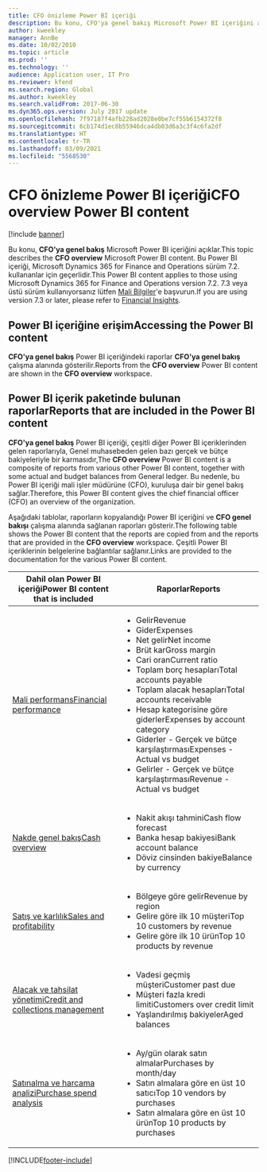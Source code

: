 ```yaml
---
title: CFO önizleme Power BI içeriği
description: Bu konu, CFO'ya genel bakış Microsoft Power BI içeriğini açıklar.
author: kweekley
manager: AnnBe
ms.date: 10/02/2010
ms.topic: article
ms.prod: ''
ms.technology: ''
audience: Application user, IT Pro
ms.reviewer: kfend
ms.search.region: Global
ms.author: kweekley
ms.search.validFrom: 2017-06-30
ms.dyn365.ops.version: July 2017 update
ms.openlocfilehash: 7f97187f4afb228ad2028e0be7cf55b6154372f8
ms.sourcegitcommit: 6cb174d1ec8b55946dca4db03d6a3c3f4c6fa2df
ms.translationtype: HT
ms.contentlocale: tr-TR
ms.lasthandoff: 03/09/2021
ms.locfileid: "5568530"
---
```

# <a name="cfo-overview-power-bi-content"></a><span data-ttu-id="75584-103">CFO önizleme Power BI içeriği</span><span class="sxs-lookup"><span data-stu-id="75584-103">CFO overview Power BI content</span></span>

[!include [banner](../includes/banner.md)] 

<span data-ttu-id="75584-104">Bu konu, **CFO'ya genel bakış** Microsoft Power BI içeriğini açıklar.</span><span class="sxs-lookup"><span data-stu-id="75584-104">This topic describes the **CFO overview** Microsoft Power BI content.</span></span> <span data-ttu-id="75584-105">Bu Power BI içeriği, Microsoft Dynamics 365 for Finance and Operations sürüm 7.2. kullananlar için geçerlidir.</span><span class="sxs-lookup"><span data-stu-id="75584-105">This Power BI content applies to those using Microsoft Dynamics 365 for Finance and Operations version 7.2.</span></span> <span data-ttu-id="75584-106">7.3 veya üstü sürüm kullanıyorsanız lütfen [Mali Bilgiler](financial-insights.md)'e başvurun.</span><span class="sxs-lookup"><span data-stu-id="75584-106">If you are using version 7.3 or later, please refer to [Financial Insights](financial-insights.md).</span></span>

## <a name="accessing-the-power-bi-content"></a><span data-ttu-id="75584-107">Power BI içeriğine erişim</span><span class="sxs-lookup"><span data-stu-id="75584-107">Accessing the Power BI content</span></span>

<span data-ttu-id="75584-108">**CFO'ya genel bakış** Power BI içeriğindeki raporlar **CFO'ya genel bakış** çalışma alanında gösterilir.</span><span class="sxs-lookup"><span data-stu-id="75584-108">Reports from the **CFO overview** Power BI content are shown in the **CFO overview** workspace.</span></span>

## <a name="reports-that-are-included-in-the-power-bi-content"></a><span data-ttu-id="75584-109">Power BI içerik paketinde bulunan raporlar</span><span class="sxs-lookup"><span data-stu-id="75584-109">Reports that are included in the Power BI content</span></span>
<span data-ttu-id="75584-110">**CFO'ya genel bakış** Power BI içeriği, çeşitli diğer Power BI içeriklerinden gelen raporlarıyla, Genel muhasebeden gelen bazı gerçek ve bütçe bakiyeleriyle bir karmasıdır,</span><span class="sxs-lookup"><span data-stu-id="75584-110">The **CFO overview** Power BI content is a composite of reports from various other Power BI content, together with some actual and budget balances from General ledger.</span></span> <span data-ttu-id="75584-111">Bu nedenle, bu Power BI içeriği mali işler müdürüne (CFO), kuruluşa dair bir genel bakış sağlar.</span><span class="sxs-lookup"><span data-stu-id="75584-111">Therefore, this Power BI content gives the chief financial officer (CFO) an overview of the organization.</span></span>

<span data-ttu-id="75584-112">Aşağıdaki tablolar, raporların kopyalandığı Power BI içeriğini ve **CFO genel bakışı** çalışma alanında sağlanan raporları gösterir.</span><span class="sxs-lookup"><span data-stu-id="75584-112">The following table shows the Power BI content that the reports are copied from and the reports that are provided in the **CFO overview** workspace.</span></span> <span data-ttu-id="75584-113">Çeşitli Power BI içeriklerinin belgelerine bağlantılar sağlanır.</span><span class="sxs-lookup"><span data-stu-id="75584-113">Links are provided to the documentation for the various Power BI content.</span></span>

| <span data-ttu-id="75584-114">Dahil olan Power BI içeriği</span><span class="sxs-lookup"><span data-stu-id="75584-114">Power BI content that is included</span></span> | <span data-ttu-id="75584-115">Raporlar</span><span class="sxs-lookup"><span data-stu-id="75584-115">Reports</span></span> |
|-----------------------------------|---------|
| [<span data-ttu-id="75584-116">Mali performans</span><span class="sxs-lookup"><span data-stu-id="75584-116">Financial performance</span></span>](financial-performance-power-bi-content-pack.md) | <ul><li><span data-ttu-id="75584-117">Gelir</span><span class="sxs-lookup"><span data-stu-id="75584-117">Revenue</span></span></li><li><span data-ttu-id="75584-118">Gider</span><span class="sxs-lookup"><span data-stu-id="75584-118">Expenses</span></span></li><li><span data-ttu-id="75584-119">Net gelir</span><span class="sxs-lookup"><span data-stu-id="75584-119">Net income</span></span></li><li><span data-ttu-id="75584-120">Brüt kar</span><span class="sxs-lookup"><span data-stu-id="75584-120">Gross margin</span></span></li><li><span data-ttu-id="75584-121">Cari oran</span><span class="sxs-lookup"><span data-stu-id="75584-121">Current ratio</span></span></li><li><span data-ttu-id="75584-122">Toplam borç hesapları</span><span class="sxs-lookup"><span data-stu-id="75584-122">Total accounts payable</span></span></li><li><span data-ttu-id="75584-123">Toplam alacak hesapları</span><span class="sxs-lookup"><span data-stu-id="75584-123">Total accounts receivable</span></span></li><li><span data-ttu-id="75584-124">Hesap kategorisine göre giderler</span><span class="sxs-lookup"><span data-stu-id="75584-124">Expenses by account category</span></span></li><li><span data-ttu-id="75584-125">Giderler - Gerçek ve bütçe karşılaştırması</span><span class="sxs-lookup"><span data-stu-id="75584-125">Expenses - Actual vs budget</span></span></li><li><span data-ttu-id="75584-126">Gelirler - Gerçek ve bütçe karşılaştırması</span><span class="sxs-lookup"><span data-stu-id="75584-126">Revenue - Actual vs budget</span></span></li></ul> |
| [<span data-ttu-id="75584-127">Nakde genel bakış</span><span class="sxs-lookup"><span data-stu-id="75584-127">Cash overview</span></span>](../../../finance/cash-bank-management/Cash-Overview-Power-BI-content.md) | <ul><li><span data-ttu-id="75584-128">Nakit akışı tahmini</span><span class="sxs-lookup"><span data-stu-id="75584-128">Cash flow forecast</span></span></li><li><span data-ttu-id="75584-129">Banka hesap bakiyesi</span><span class="sxs-lookup"><span data-stu-id="75584-129">Bank account balance</span></span></li><li><span data-ttu-id="75584-130">Döviz cinsinden bakiye</span><span class="sxs-lookup"><span data-stu-id="75584-130">Balance by currency</span></span></li></ul> |
| [<span data-ttu-id="75584-131">Satış ve karlılık</span><span class="sxs-lookup"><span data-stu-id="75584-131">Sales and profitability</span></span>](sales-profitability-performance-content-pack.md) | <ul><li><span data-ttu-id="75584-132">Bölgeye göre gelir</span><span class="sxs-lookup"><span data-stu-id="75584-132">Revenue by region</span></span></li><li><span data-ttu-id="75584-133">Gelire göre ilk 10 müşteri</span><span class="sxs-lookup"><span data-stu-id="75584-133">Top 10 customers by revenue</span></span></li><li><span data-ttu-id="75584-134">Gelire göre ilk 10 ürün</span><span class="sxs-lookup"><span data-stu-id="75584-134">Top 10 products by revenue</span></span></li></ul> |
| [<span data-ttu-id="75584-135">Alacak ve tahsilat yönetimi</span><span class="sxs-lookup"><span data-stu-id="75584-135">Credit and collections management</span></span>](../../../finance/accounts-receivable/credit-collections-power-bi.md) | <ul><li><span data-ttu-id="75584-136">Vadesi geçmiş müşteri</span><span class="sxs-lookup"><span data-stu-id="75584-136">Customer past due</span></span></li><li><span data-ttu-id="75584-137">Müşteri fazla kredi limiti</span><span class="sxs-lookup"><span data-stu-id="75584-137">Customers over credit limit</span></span></li><li><span data-ttu-id="75584-138">Yaşlandırılmış bakiyeler</span><span class="sxs-lookup"><span data-stu-id="75584-138">Aged balances</span></span></li></ul> |
| [<span data-ttu-id="75584-139">Satınalma ve harcama analizi</span><span class="sxs-lookup"><span data-stu-id="75584-139">Purchase spend analysis</span></span>](../../../finance/accounts-receivable/credit-collections-power-bi.md) | <ul><li><span data-ttu-id="75584-140">Ay/gün olarak satın almalar</span><span class="sxs-lookup"><span data-stu-id="75584-140">Purchases by month/day</span></span></li><li><span data-ttu-id="75584-141">Satın almalara göre en üst 10 satıcı</span><span class="sxs-lookup"><span data-stu-id="75584-141">Top 10 vendors by purchases</span></span></li><li><span data-ttu-id="75584-142">Satın almalara göre en üst 10 ürün</span><span class="sxs-lookup"><span data-stu-id="75584-142">Top 10 products by purchases</span></span></li></ul> |


[!INCLUDE[footer-include](../../../includes/footer-banner.md)]